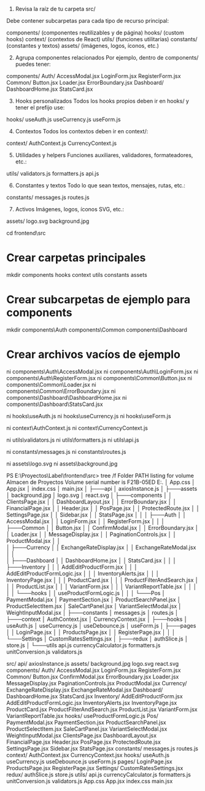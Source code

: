 1. Revisa la raíz de tu carpeta src/

Debe contener subcarpetas para cada tipo de recurso principal:

components/ (componentes reutilizables y de página)
hooks/ (custom hooks)
context/ (contextos de React)
utils/ (funciones utilitarias)
constants/ (constantes y textos)
assets/ (imágenes, logos, íconos, etc.)

2. Agrupa componentes relacionados
Por ejemplo, dentro de components/ puedes tener:

components/
  Auth/
    AccessModal.jsx
    LoginForm.jsx
    RegisterForm.jsx
  Common/
    Button.jsx
    Loader.jsx
    ErrorBoundary.jsx
  Dashboard/
    DashboardHome.jsx
    StatsCard.jsx

3. Hooks personalizados
Todos los hooks propios deben ir en hooks/ y tener el prefijo use:

hooks/
  useAuth.js
  useCurrency.js
  useForm.js

4. Contextos
Todos los contextos deben ir en context/:

context/
  AuthContext.js
  CurrencyContext.js

5. Utilidades y helpers
Funciones auxiliares, validadores, formateadores, etc.:

utils/
  validators.js
  formatters.js
  api.js

6. Constantes y textos
Todo lo que sean textos, mensajes, rutas, etc.:

constants/
  messages.js
  routes.js

7. Activos
Imágenes, logos, íconos SVG, etc.:

assets/
  logo.svg
  background.jpg



cd frontend\src

# Crear carpetas principales
mkdir components hooks context utils constants assets

# Crear subcarpetas de ejemplo para components
mkdir components\Auth components\Common components\Dashboard

# Crear archivos vacíos de ejemplo
ni components\Auth\AccessModal.jsx
ni components\Auth\LoginForm.jsx
ni components\Auth\RegisterForm.jsx
ni components\Common\Button.jsx
ni components\Common\Loader.jsx
ni components\Common\ErrorBoundary.jsx
ni components\Dashboard\DashboardHome.jsx
ni components\Dashboard\StatsCard.jsx

ni hooks\useAuth.js
ni hooks\useCurrency.js
ni hooks\useForm.js

ni context\AuthContext.js
ni context\CurrencyContext.js

ni utils\validators.js
ni utils\formatters.js
ni utils\api.js

ni constants\messages.js
ni constants\routes.js

ni assets\logo.svg
ni assets\background.jpg

PS E:\Proyectos\Label\frontend\src> tree /f
Folder PATH listing for volume Almacen de Proyectos
Volume serial number is F21B-05ED
E:.
│   App.css
│   App.jsx
│   index.css
│   main.jsx
│
├───api
│       axiosInstance.js
│
├───assets
│       background.jpg
│       logo.svg
│       react.svg
│
├───components
│   │   ClientsPage.jsx
│   │   DashboardLayout.jsx
│   │   ErrorBoundary.jsx
│   │   FinancialPage.jsx
│   │   Header.jsx
│   │   PosPage.jsx
│   │   ProtectedRoute.jsx
│   │   SettingsPage.jsx
│   │   Sidebar.jsx
│   │   StatsPage.jsx
│   │
│   ├───Auth
│   │       AccessModal.jsx
│   │       LoginForm.jsx
│   │       RegisterForm.jsx
│   │
│   ├───Common
│   │       Button.jsx
│   │       ConfirmModal.jsx
│   │       ErrorBoundary.jsx
│   │       Loader.jsx
│   │       MessageDisplay.jsx
│   │       PaginationControls.jsx
│   │       ProductModal.jsx
│   │       
│   ├───Currency
│   │       ExchangeRateDisplay.jsx
│   │       ExchangeRateModal.jsx
│   │       
│   ├───Dashboard
│   │       DashboardHome.jsx
│   │       StatsCard.jsx
│   │
│   ├───Inventory
│   │   │   AddEditProductForm.jsx
│   │   │   AddEditProductFormLogic.jsx
│   │   │   InventoryAlerts.jsx
│   │   │   InventoryPage.jsx
│   │   │   ProductCard.jsx
│   │   │   ProductFilterAndSearch.jsx
│   │   │   ProductList.jsx
│   │   │   VariantForm.jsx
│   │   │   VariantReportTable.jsx
│   │   │
│   │   └───hooks
│   │           useProductFormLogic.js
│   │
│   └───Pos
│           PaymentModal.jsx
│           PaymentSection.jsx
│           ProductSearchPanel.jsx
│           ProductSelectItem.jsx
│           SaleCartPanel.jsx
│           VariantSelectModal.jsx
│           WeightInputModal.jsx
│
├───constants
│       messages.js
│       routes.js
│
├───context
│       AuthContext.jsx
│       CurrencyContext.jsx
│
├───hooks
│       useAuth.js
│       useCurrency.js
│       useDebounce.js
│       useForm.js
│
├───pages
│   │   LoginPage.jsx
│   │   ProductsPage.jsx
│   │   RegisterPage.jsx
│   │
│   └───Settings
│           CustomRatesSettings.jsx
│
├───redux
│       authSlice.js
│       store.js
│
└───utils
        api.js
        currencyCalculator.js
        formatters.js
        unitConversion.js
        validators.js


src/
  api/
    axiosInstance.js
  assets/
    background.jpg
    logo.svg
    react.svg
  components/
    Auth/
      AccessModal.jsx
      LoginForm.jsx
      RegisterForm.jsx
    Common/
      Button.jsx
      ConfirmModal.jsx
      ErrorBoundary.jsx
      Loader.jsx
      MessageDisplay.jsx
      PaginationControls.jsx
      ProductModal.jsx
    Currency/
      ExchangeRateDisplay.jsx
      ExchangeRateModal.jsx
    Dashboard/
      DashboardHome.jsx
      StatsCard.jsx
    Inventory/
      AddEditProductForm.jsx
      AddEditProductFormLogic.jsx
      InventoryAlerts.jsx
      InventoryPage.jsx
      ProductCard.jsx
      ProductFilterAndSearch.jsx
      ProductList.jsx
      VariantForm.jsx
      VariantReportTable.jsx
      hooks/
        useProductFormLogic.js
    Pos/
      PaymentModal.jsx
      PaymentSection.jsx
      ProductSearchPanel.jsx
      ProductSelectItem.jsx
      SaleCartPanel.jsx
      VariantSelectModal.jsx
      WeightInputModal.jsx
    ClientsPage.jsx
    DashboardLayout.jsx
    FinancialPage.jsx
    Header.jsx
    PosPage.jsx
    ProtectedRoute.jsx
    SettingsPage.jsx
    Sidebar.jsx
    StatsPage.jsx
  constants/
    messages.js
    routes.js
  context/
    AuthContext.jsx
    CurrencyContext.jsx
  hooks/
    useAuth.js
    useCurrency.js
    useDebounce.js
    useForm.js
  pages/
    LoginPage.jsx
    ProductsPage.jsx
    RegisterPage.jsx
    Settings/
      CustomRatesSettings.jsx
  redux/
    authSlice.js
    store.js
  utils/
    api.js
    currencyCalculator.js
    formatters.js
    unitConversion.js
    validators.js
  App.css
  App.jsx
  index.css
  main.jsx